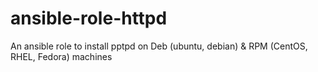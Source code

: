 # ansible-role-httpd
An ansible role to install pptpd on Deb (ubuntu, debian) &amp; RPM (CentOS, RHEL, Fedora) machines
